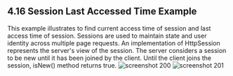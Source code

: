 
4.16 Session Last Accessed Time Example
---------------------------------------
This example illustrates to find current  access time of session  and last access time of session. Sessions are used to maintain state and user identity across multiple page requests. An implementation of HttpSession represents the server's view of the session. The server considers a session to be new until it has been joined by the client. Until the client joins the session, isNew() method returns true.
![screenshot 200](https://cloud.githubusercontent.com/assets/16977137/13392806/5115e062-df03-11e5-9372-e7a84fc25cdc.png)
![screenshot 201](https://cloud.githubusercontent.com/assets/16977137/13392808/549844d2-df03-11e5-8839-16f3464f21e6.png)



